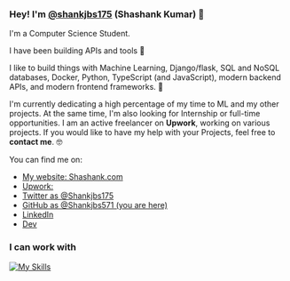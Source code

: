 ### Hey! I'm [@shankjbs175](https://twitter.com/shankjbs175) (Shashank Kumar) 👋

I'm a Computer Science Student.

I have been building APIs and tools 🚀

I like to build things with Machine Learning, Django/flask, SQL and NoSQL databases, Docker, Python, TypeScript (and JavaScript), modern backend APIs, and modern frontend frameworks. 🤖

I'm currently dedicating a high percentage of my time to ML and my other projects. At the same time, I'm also looking for Internship or full-time opportunities. I am an active freelancer on **Upwork**, working on various projects. If you would like to have my help with your Projects, feel free to **contact me**. 🤓

You can find me on:

* [My website: Shashank.com](https://myportfolio-shashanks-projects-9dec6c47.vercel.app/)
* [Upwork:](https://www.upwork.com/freelancers/~01eb786c6f9beec5ca)
* [Twitter as @Shankjbs175](https://twitter.com/shankjbs175)
* [GitHub as @Shankjbs571 (you are here)](https://github.com/Shankjbs571)
* [LinkedIn](https://linkedin.com/in/shankjbs571)
* [Dev](https://dev.to/shankjbs571)


### I can work with
[![My Skills](https://skillicons.dev/icons?i=py,c,nodejs,django,flask,gcp,docker,mysql,postgres,mongodb,fastapi,react,vuejs,graphql,bash,sklearn,redis,selenium)](https://skillicons.dev)
